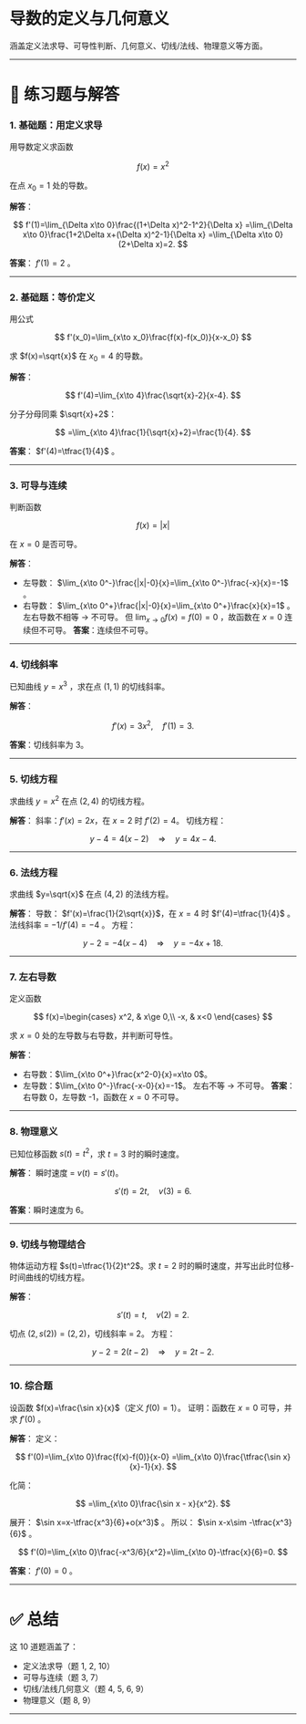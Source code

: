 # **导数的定义与几何意义** 
涵盖定义法求导、可导性判断、几何意义、切线/法线、物理意义等方面。

---

# 📘 练习题与解答

### 1. 基础题：用定义求导

用导数定义求函数

$$
f(x)=x^2
$$

在点 $x_0=1$ 处的导数。

**解答**：

$$
f'(1)=\lim_{\Delta x\to 0}\frac{(1+\Delta x)^2-1^2}{\Delta x}
=\lim_{\Delta x\to 0}\frac{1+2\Delta x+(\Delta x)^2-1}{\Delta x}
=\lim_{\Delta x\to 0}(2+\Delta x)=2.
$$

**答案**： $f'(1)=2$ 。

---

### 2. 基础题：等价定义

用公式

$$
f'(x_0)=\lim_{x\to x_0}\frac{f(x)-f(x_0)}{x-x_0}
$$

求 $f(x)=\sqrt{x}$ 在 $x_0=4$ 的导数。

**解答**：

$$
f'(4)=\lim_{x\to 4}\frac{\sqrt{x}-2}{x-4}.
$$

分子分母同乘 $\sqrt{x}+2$：

$$
=\lim_{x\to 4}\frac{1}{\sqrt{x}+2}=\frac{1}{4}.
$$

**答案**： $f'(4)=\tfrac{1}{4}$ 。

---

### 3. 可导与连续

判断函数

$$
f(x)=|x|
$$

在 $x=0$ 是否可导。

**解答**：

* 左导数： $\lim_{x\to 0^-}\frac{|x|-0}{x}=\lim_{x\to 0^-}\frac{-x}{x}=-1$ 。
* 右导数： $\lim_{x\to 0^+}\frac{|x|-0}{x}=\lim_{x\to 0^+}\frac{x}{x}=1$ 。
  左右导数不相等 → 不可导。
  但 $\lim_{x\to 0}f(x)=f(0)=0$ ，故函数在 $x=0$ 连续但不可导。
  **答案**：连续但不可导。

---

### 4. 切线斜率

已知曲线 $y=x^3$ ，求在点 $(1,1)$ 的切线斜率。

**解答**：

$$
f'(x)=3x^2,\quad f'(1)=3.
$$

**答案**：切线斜率为 3。

---

### 5. 切线方程

求曲线 $y=x^2$ 在点 $(2,4)$ 的切线方程。

**解答**：
斜率：$f'(x)=2x$，在 $x=2$ 时 $f'(2)=4$。
切线方程：

$$
y-4=4(x-2) \quad\Rightarrow\quad y=4x-4.
$$

---

### 6. 法线方程

求曲线 $y=\sqrt{x}$ 在点 $(4,2)$ 的法线方程。

**解答**：
导数： $f'(x)=\frac{1}{2\sqrt{x}}$，在 $x=4$ 时 $f'(4)=\tfrac{1}{4}$ 。
法线斜率 = $-1/f'(4)=-4$ 。
方程：

$$
y-2=-4(x-4)\quad\Rightarrow\quad y=-4x+18.
$$

---

### 7. 左右导数

定义函数

$$
f(x)=\begin{cases}
x^2, & x\ge 0,\\
-x, & x<0
\end{cases}
$$

求 $x=0$ 处的左导数与右导数，并判断可导性。

**解答**：

* 右导数：$\lim_{x\to 0^+}\frac{x^2-0}{x}=x\to 0$。
* 左导数：$\lim_{x\to 0^-}\frac{-x-0}{x}=-1$。
  左右不等 → 不可导。
  **答案**：右导数 0，左导数 -1，函数在 $x=0$ 不可导。

---

### 8. 物理意义

已知位移函数 $s(t)=t^2$，求 $t=3$ 时的瞬时速度。

**解答**：
瞬时速度 = $v(t)=s'(t)$。

$$
s'(t)=2t,\quad v(3)=6.
$$

**答案**：瞬时速度为 6。

---

### 9. 切线与物理结合

物体运动方程 $s(t)=\tfrac{1}{2}t^2$。求 $t=2$ 时的瞬时速度，并写出此时位移-时间曲线的切线方程。

**解答**：

$$
s'(t)=t,\quad v(2)=2.
$$

切点 $(2,s(2))=(2,2)$，切线斜率 = 2。
方程：

$$
y-2=2(t-2)\quad\Rightarrow\quad y=2t-2.
$$

---

### 10. 综合题

设函数 $f(x)=\frac{\sin x}{x}$（定义 $f(0)=1$）。
证明：函数在 $x=0$ 可导，并求 $f'(0)$ 。

**解答**：
定义：

$$
f'(0)=\lim_{x\to 0}\frac{f(x)-f(0)}{x-0}
=\lim_{x\to 0}\frac{\tfrac{\sin x}{x}-1}{x}.
$$

化简：

$$
=\lim_{x\to 0}\frac{\sin x - x}{x^2}.
$$

展开： $\sin x=x-\tfrac{x^3}{6}+o(x^3)$ 。
所以： $\sin x-x\sim -\tfrac{x^3}{6}$ 。

$$
f'(0)=\lim_{x\to 0}\frac{-x^3/6}{x^2}=\lim_{x\to 0}-\tfrac{x}{6}=0.
$$

**答案**： $f'(0)=0$ 。

---

# ✅ 总结

这 10 道题涵盖了：

* 定义法求导（题 1, 2, 10）
* 可导与连续（题 3, 7）
* 切线/法线几何意义（题 4, 5, 6, 9）
* 物理意义（题 8, 9）

---


